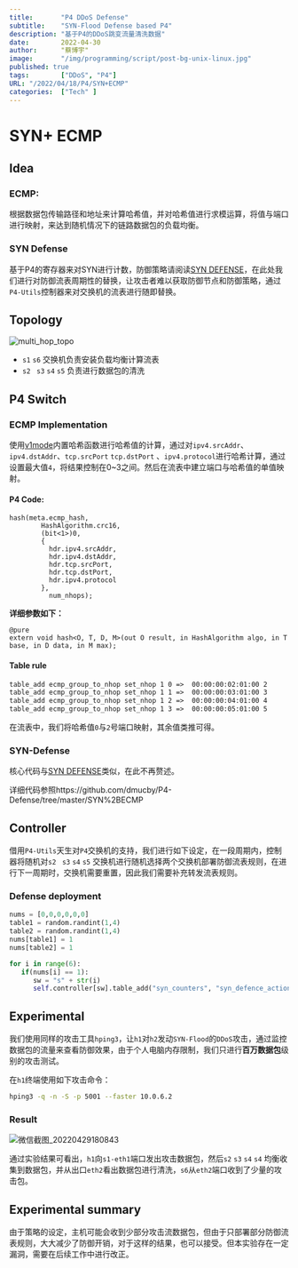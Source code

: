 ```yaml
---
title:       "P4 DDoS Defense"
subtitle:    "SYN-Flood Defense based P4"
description: "基于P4的DDoS跳变流量清洗数据"
date:        2022-04-30
author:      "蔡博宇"
image:       "/img/programming/script/post-bg-unix-linux.jpg"
published: true
tags:        ["DDoS", "P4"]
URL: "/2022/04/18/P4/SYN+ECMP"
categories:  ["Tech" ]
---
```


# SYN+ ECMP

## Idea

### ECMP:

根据数据包传输路径和地址来计算哈希值，并对哈希值进行求模运算，将值与端口进行映射，来达到随机情况下的链路数据包的负载均衡。

### SYN Defense

基于P4的寄存器来对SYN进行计数，防御策略请阅读[SYN DEFENSE](https://github.com/dmucby/P4-Defense/tree/master/SYN%20%E9%98%B2%E6%B4%AA)，在此处我们进行对防御流表周期性的替换，让攻击者难以获取防御节点和防御策略，通过`P4-Utils`控制器来对交换机的流表进行随即替换。



## Topology

![multi_hop_topo](https://personal-drawing-bed.oss-cn-beijing.aliyuncs.com/img/multi_hop_topo.png)

* `s1` `s6` 交换机负责安装负载均衡计算流表
* `s2 ` `s3` `s4` `s5` 负责进行数据包的清洗



## P4 Switch

### ECMP Implementation

使用[v1mode](https://github.com/p4lang/p4c/blob/main/p4include/v1model.p4)内置哈希函数进行哈希值的计算，通过对`ipv4.srcAddr`、`ipv4.dstAddr`、`tcp.srcPort` `tcp.dstPort` 、`ipv4.protocol`进行哈希计算，通过设置最大值`4`，将结果控制在0~3之间。然后在流表中建立端口与哈希值的单值映射。

#### P4 Code:

```p4
hash(meta.ecmp_hash,
	    HashAlgorithm.crc16,
	    (bit<1>)0,
	    {
          hdr.ipv4.srcAddr,
	      hdr.ipv4.dstAddr,
          hdr.tcp.srcPort,
          hdr.tcp.dstPort,
          hdr.ipv4.protocol
        },
	      num_nhops);
```

**详细参数如下：**

```p4
@pure
extern void hash<O, T, D, M>(out O result, in HashAlgorithm algo, in T base, in D data, in M max);
```

#### Table rule

```txt
table_add ecmp_group_to_nhop set_nhop 1 0 =>  00:00:00:02:01:00 2
table_add ecmp_group_to_nhop set_nhop 1 1 =>  00:00:00:03:01:00 3
table_add ecmp_group_to_nhop set_nhop 1 2 =>  00:00:00:04:01:00 4
table_add ecmp_group_to_nhop set_nhop 1 3 =>  00:00:00:05:01:00 5
```

在流表中，我们将哈希值`0`与`2`号端口映射，其余值类推可得。

### SYN-Defense

核心代码与[SYN DEFENSE](https://github.com/dmucby/P4-Defense/tree/master/SYN%20%E9%98%B2%E6%B4%AA)类似，在此不再赘述。

详细代码参照https://github.com/dmucby/P4-Defense/tree/master/SYN%2BECMP

## Controller

借用`P4-Utils`天生对`P4`交换机的支持，我们进行如下设定，在一段周期内，控制器将随机对`s2 ` `s3` `s4` `s5` 交换机进行随机选择两个交换机部署防御流表规则，在进行下一周期时，交换机需要重置，因此我们需要补充转发流表规则。

### Defense deployment

```python
nums = [0,0,0,0,0,0]
table1 = random.randint(1,4)
table2 = random.randint(1,4)
nums[table1] = 1
nums[table2] = 1

for i in range(6):
   if(nums[i] == 1):
      sw = "s" + str(i)
      self.controller[sw].table_add("syn_counters", "syn_defence_action", ["1"])
```



## Experimental

我们使用同样的攻击工具`hping3`，让`h1`对`h2`发动`SYN-Flood`的`DDoS`攻击，通过监控数据包的流量来查看防御效果，由于个人电脑内存限制，我们只进行**百万数据包**级别的攻击测试。

在`h1`终端使用如下攻击命令：

```bash
hping3 -q -n -S -p 5001 --faster 10.0.6.2 
```



### Result

![微信截图_20220429180843](https://personal-drawing-bed.oss-cn-beijing.aliyuncs.com/img/%E5%BE%AE%E4%BF%A1%E6%88%AA%E5%9B%BE_20220429180843.png)

通过实验结果可看出，`h1`向`s1-eth1`端口发出攻击数据包，然后`s2` `s3` `s4` `s4` 均衡收集到数据包，并从出口`eth2`看出数据包进行清洗，`s6`从`eth2`端口收到了少量的攻击包。



## Experimental summary

由于策略的设定，主机可能会收到少部分攻击流数据包，但由于只部署部分防御流表规则，大大减少了防御开销，对于这样的结果，也可以接受。但本实验存在一定漏洞，需要在后续工作中进行改正。
